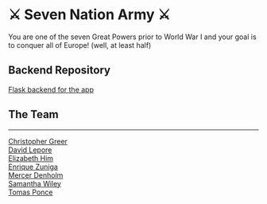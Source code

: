 # ⚔️ Seven Nation Army ⚔️

You are one of the seven Great Powers prior to World War I and your goal is to conquer all of Europe! (well, at least half)

## Backend Repository
[Flask backend for the app](https://github.com/MataMercer/SevenNationArmyBackend)


## The Team

---

[Christopher Greer](https://github.com/BornIncompetence)\
[David Lepore](https://github.com/Davidlepore)\
[Elizabeth Him](https://github.com/elizabethhim/)\
[Enrique Zuniga](https://github.com/zuniganoel)\
[Mercer Denholm](https://github.com/MataMercer)\
[Samantha Wiley](https://github.com/samanthawiley)\
[Tomas Ponce](https://github.com/Ponce-1)



